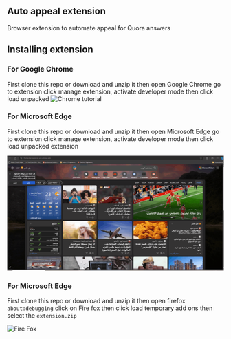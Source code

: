 ## Auto appeal extension
Browser extension to automate appeal for Quora answers

## Installing extension
### For Google Chrome
First clone this repo or download and unzip it then open Google Chrome go to extension click manage extension, activate developer mode then click load unpacked
![Chrome tutorial](chrome.gif)
### For Microsoft Edge
First clone this repo or download and unzip it then open Microsoft Edge go to extension click manage extension, activate developer mode then click load unpacked extension

![Edge tutorial](edge.gif)
### For Microsoft Edge
First clone this repo or download and unzip it then open firefox ``about:debugging`` click on Fire fox then click load temporary add ons then select the ``extension.zip``

![Fire Fox](firefox.gif)
